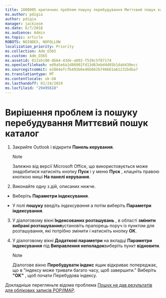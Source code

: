 ```yaml
---
title: 1800005 критичних проблем пошуку перебудування Миттєвий пошук каталог
ms.author: pdigia
author: pdigia
manager: jackiesm
ms.date: 6/7/2018
ms.audience: Admin
ms.topic: article
ROBOTS: NOINDEX, NOFOLLOW
localization_priority: Priority
ms.collection: Adm_O365
ms.custom: Adm_O365
ms.assetid: 812a5c80-db64-43de-a892-f539c5f87174
ms.openlocfilehash: ed9a5e6a1d86902fd13d63ebd4d05b1dab430ecc
ms.sourcegitcommit: e2864efcfb493b6e46b662b746661a61232bdba7
ms.translationtype: MT
ms.contentlocale: uk-UA
ms.lasthandoff: 01/24/2019
ms.locfileid: "29495618"
---
```

# <a name="fix-search-issues-by-rebuilding-your-instant-search-catalog"></a>Вирішення проблем із пошуку перебудування Миттєвий пошук каталог

1. Закрийте Outlook і відкрити **Панель керування**.
    
    > [!NOTE]
    > Залежно від версії Microsoft Office, що використовується може знадобитися натисніть кнопку **Пуск** і у меню **Пуск** , клацніть правою кнопкою миші **На панелі керування**. 
  
2. Виконайте одну з дій, описаних нижче.
    
  - Виберіть **Параметри індексування**.
    
  - У полі **пошуку** введіть *індексування* а потім виберіть **Параметри індексування**.
    
3. У діалоговому вікні **Індексованих розташувань** , в області **змінити вибрані розташування**установіть прапорець поруч із пунктом для розташування, які потрібно змінити і натисніть кнопку **ОК**.
    
4. У діалоговому вікні **Додаткові параметри** на вкладці **Параметри індексування** під **Виправлення неполадок**виберіть пункт **відновити**.
    
    > [!NOTE]
    > Діалогове вікно **Перебудувати індекс** ящик відкриває попереджає, що в "індексу може тривати багато часу, щоб завершити." Виберіть **"OK"** , щоб почати Перебудова індексу. 
  
Докладніше перегляньте відома проблема [Пошук не дав результатів для облікових записів POP/IMAP](https://support.office.com/article/51c9d2c7-a3db-4358-afdf-50d3a9e57039.aspx).
  

